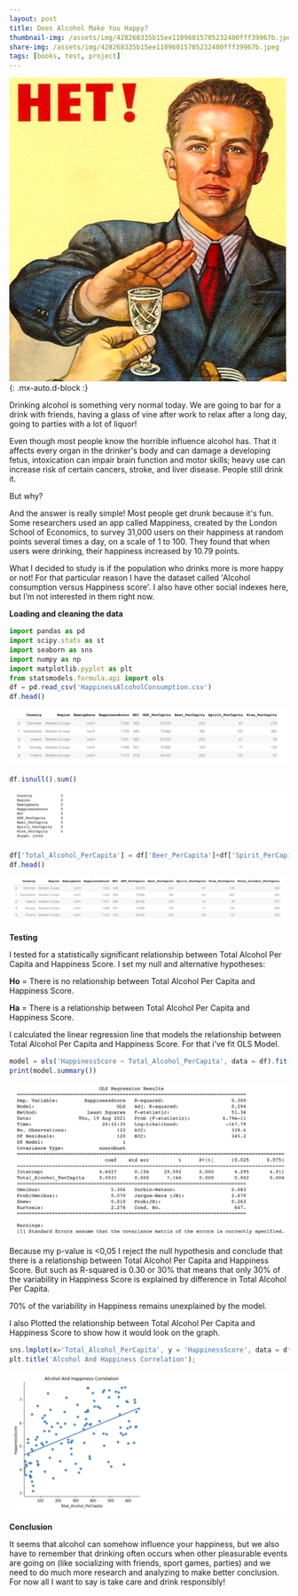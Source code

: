 ```yaml
---
layout: post
title: Does Alcohol Make You Happy?
thumbnail-img: /assets/img/428268335b15ee11096015705232400fff39967b.jpeg
share-img: /assets/img/428268335b15ee11096015705232400fff39967b.jpeg
tags: [books, test, project]
---
```

![pic1](https://raw.githubusercontent.com/Katerynapass/kateryna_pass.github.io/master/assets/img/Say-no-to-alcohol.jpeg){: .mx-auto.d-block :}
   
   
   Drinking alcohol is something very normal today. We are going to bar for a drink with friends, having a glass of vine after work to relax after a long day, going to parties with a lot of liquor!
   
   Even though most people know the horrible influence alcohol has. That it affects every organ in the drinker's body and can damage a developing fetus, intoxication can impair brain function and motor skills; heavy use can increase risk of certain cancers, stroke, and liver disease. People still drink it.
   
   But why?
   
   And the answer is really simple! Most people get drunk because it's fun. Some researchers used an app called Mappiness, created by the London School of Economics, to survey 31,000 users on their happiness at random points several times a day, on a scale of 1 to 100. They found that when users were drinking, their happiness increased by 10.79 points.
   
   What I decided to study is if the population who drinks more is more happy or not!
   For that particular reason I have the dataset called 'Alcohol consumption versus Happiness score'. I also have other social indexes here, but I’m not interested in them right now.
  
  **Loading and cleaning the data**
   ```javascript
import pandas as pd
import scipy.stats as st
import seaborn as sns
import numpy as np
import matplotlib.pyplot as plt
from statsmodels.formula.api import ols
df = pd.read_csv('HappinessAlcoholConsumption.csv')
df.head()
``` 
  ![pic1](https://raw.githubusercontent.com/Katerynapass/kateryna_pass.github.io/master/assets/img/pic1_.png)
   ```javascript
df.isnull().sum()
``` 
 ![pic2](https://raw.githubusercontent.com/Katerynapass/kateryna_pass.github.io/master/assets/img/pic__.png)
  
  ```javascript
df['Total_Alcohol_PerCapita'] = df['Beer_PerCapita']+df['Spirit_PerCapita']+df['Wine_PerCapita']
df.head()
``` 
![pic2](https://raw.githubusercontent.com/Katerynapass/kateryna_pass.github.io/master/assets/img/pic2_.png)

  **Testing**
  
  I tested for a statistically significant relationship between Total Alcohol Per Capita and Happiness Score. I set my null and alternative hypotheses:
  
  
 **Ho** = There is no relationship between Total Alcohol Per Capita and Happiness Score.
 
 **Ha** = There is a relationship between Total Alcohol Per Capita and Happiness Score.
 
I calculated the linear regression line that models the relationship between Total Alcohol Per Capita and Happiness Score. For that i've fit OLS Model.

```javascript
model = ols('HappinessScore ~ Total_Alcohol_PerCapita', data = df).fit()
print(model.summary())
```
 ![pic3](https://raw.githubusercontent.com/Katerynapass/kateryna_pass.github.io/master/assets/img/pic3.png)
 
 Because my p-value is <0,05 I reject the null hypothesis and conclude that there is a relationship between Total Alcohol Per Capita and Happiness Score.
 But such as R-squared is 0.30 or 30% that means that only 30% of the variability in Happiness Score is explained by difference in Total Alcohol Per Capita.
 
 70% of the variability in Happiness remains unexplained by the model. 
 
 I also Plotted the relationship between Total Alcohol Per Capita and Happiness Score to show how it would look on the graph.
 ```javascript
sns.lmplot(x='Total_Alcohol_PerCapita', y = 'HappinessScore', data = df, ci=None);
plt.title('Alcohol And Happiness Correlation');
```
![pic3](https://raw.githubusercontent.com/Katerynapass/kateryna_pass.github.io/master/assets/img/pic3_.png)
 
 **Conclusion**
 
 It seems that alcohol can somehow influence your happiness, but we also have to remember that drinking often occurs when other pleasurable events are going on (like socializing with friends, sport games, parties) and we need to do much more research and analyzing to make better conclusion. 
For now all I want to say is take care and drink responsibly!
 

